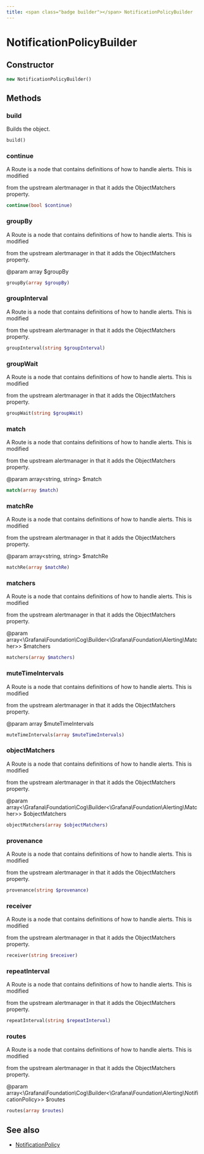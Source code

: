 ```yaml
---
title: <span class="badge builder"></span> NotificationPolicyBuilder
---
```

# <span class="badge builder"></span> NotificationPolicyBuilder

## Constructor

```php
new NotificationPolicyBuilder()
```
## Methods

### <span class="badge object-method"></span> build

Builds the object.

```php
build()
```

### <span class="badge object-method"></span> continue

A Route is a node that contains definitions of how to handle alerts. This is modified

from the upstream alertmanager in that it adds the ObjectMatchers property.

```php
continue(bool $continue)
```

### <span class="badge object-method"></span> groupBy

A Route is a node that contains definitions of how to handle alerts. This is modified

from the upstream alertmanager in that it adds the ObjectMatchers property.

@param array<string> $groupBy

```php
groupBy(array $groupBy)
```

### <span class="badge object-method"></span> groupInterval

A Route is a node that contains definitions of how to handle alerts. This is modified

from the upstream alertmanager in that it adds the ObjectMatchers property.

```php
groupInterval(string $groupInterval)
```

### <span class="badge object-method"></span> groupWait

A Route is a node that contains definitions of how to handle alerts. This is modified

from the upstream alertmanager in that it adds the ObjectMatchers property.

```php
groupWait(string $groupWait)
```

### <span class="badge object-method"></span> match

A Route is a node that contains definitions of how to handle alerts. This is modified

from the upstream alertmanager in that it adds the ObjectMatchers property.

@param array<string, string> $match

```php
match(array $match)
```

### <span class="badge object-method"></span> matchRe

A Route is a node that contains definitions of how to handle alerts. This is modified

from the upstream alertmanager in that it adds the ObjectMatchers property.

@param array<string, string> $matchRe

```php
matchRe(array $matchRe)
```

### <span class="badge object-method"></span> matchers

A Route is a node that contains definitions of how to handle alerts. This is modified

from the upstream alertmanager in that it adds the ObjectMatchers property.

@param array<\Grafana\Foundation\Cog\Builder<\Grafana\Foundation\Alerting\Matcher>> $matchers

```php
matchers(array $matchers)
```

### <span class="badge object-method"></span> muteTimeIntervals

A Route is a node that contains definitions of how to handle alerts. This is modified

from the upstream alertmanager in that it adds the ObjectMatchers property.

@param array<string> $muteTimeIntervals

```php
muteTimeIntervals(array $muteTimeIntervals)
```

### <span class="badge object-method"></span> objectMatchers

A Route is a node that contains definitions of how to handle alerts. This is modified

from the upstream alertmanager in that it adds the ObjectMatchers property.

@param array<\Grafana\Foundation\Cog\Builder<\Grafana\Foundation\Alerting\Matcher>> $objectMatchers

```php
objectMatchers(array $objectMatchers)
```

### <span class="badge object-method"></span> provenance

A Route is a node that contains definitions of how to handle alerts. This is modified

from the upstream alertmanager in that it adds the ObjectMatchers property.

```php
provenance(string $provenance)
```

### <span class="badge object-method"></span> receiver

A Route is a node that contains definitions of how to handle alerts. This is modified

from the upstream alertmanager in that it adds the ObjectMatchers property.

```php
receiver(string $receiver)
```

### <span class="badge object-method"></span> repeatInterval

A Route is a node that contains definitions of how to handle alerts. This is modified

from the upstream alertmanager in that it adds the ObjectMatchers property.

```php
repeatInterval(string $repeatInterval)
```

### <span class="badge object-method"></span> routes

A Route is a node that contains definitions of how to handle alerts. This is modified

from the upstream alertmanager in that it adds the ObjectMatchers property.

@param array<\Grafana\Foundation\Cog\Builder<\Grafana\Foundation\Alerting\NotificationPolicy>> $routes

```php
routes(array $routes)
```

## See also

 * <span class="badge object-type-class"></span> [NotificationPolicy](./object-NotificationPolicy.md)
